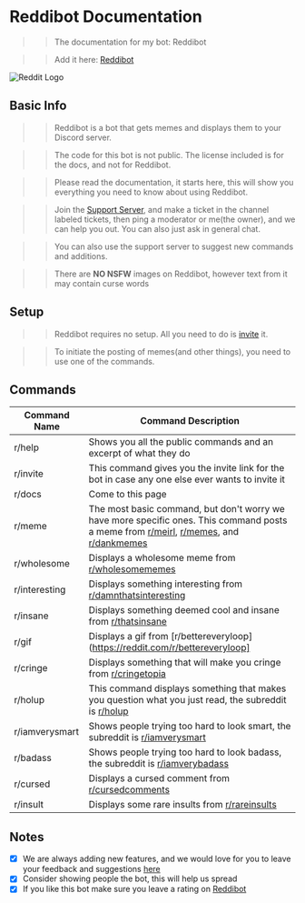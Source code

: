 # Reddibot Documentation

>> The documentation for my bot: Reddibot 

>> Add it here: [Reddibot](https://top.gg/bot/770376260626415637)

![Reddit Logo](https://cdn.discordapp.com/attachments/769370075056308244/802006210559606784/unknown.png)

## Basic Info

>> Reddibot is a bot that gets memes and displays them to your Discord server. 

>> The code for this bot is not public. The license included is for the docs, and not for Reddibot.

>> Please read the documentation, it starts here, this will show you everything you need to know about using Reddibot.

>> Join the [Support Server](discord.gg/ThxruGvw8E), and make a ticket in the channel labeled tickets, then ping a moderator or me(the owner), and we can help you out. You can also just ask in general chat.

>> You can also use the support server to suggest new commands and additions.

>> There are **NO NSFW** images on Reddibot, however text from it may contain curse words

## Setup

>> Reddibot requires no setup. All you need to do is [invite](https://top.gg/bot/770376260626415637) it.

>> To initiate the posting of memes(and other things), you need to use one of the commands.

## Commands

Command Name | Command Description
------------ | -------------
r/help | Shows you all the public commands and an excerpt of what they do
r/invite | This command gives you the invite link for the bot in case any one else ever wants to invite it
r/docs | Come to this page
r/meme | The most basic command, but don't worry we have more specific ones. This command posts a meme from [r/meirl](https://reddit.com/r/meirl), [r/memes](https://reddit.com/r/memes), and [r/dankmemes](https://reddit.com/r/dankmemes)
r/wholesome | Displays a wholesome meme from [r/wholesomememes](https://reddit.com/r/whomesomememes)
r/interesting | Displays something interesting from [r/damnthatsinteresting](https://reddit.com/r/damnthatsinteresting)
r/insane | Displays something deemed cool and insane from [r/thatsinsane](https://reddit.com/r/thatsinsane)
r/gif | Displays a gif from [r/bettereveryloop](https://reddit.com/r/bettereveryloop]
r/cringe | Displays something that will make you cringe from [r/cringetopia](https://reddit.com/r/cringetopia)
r/holup | This command displays something that makes you question what you just read, the subreddit is [r/holup](https://reddit.com/r/holup)
r/iamverysmart | Shows people trying too hard to look smart, the subreddit is [r/iamverysmart](https://reddit.com/r/iamverysmart)
r/badass | Shows people trying too hard to look badass, the subreddit is [r/iamverybadass](https://reddit.com/r/iamverybadass)
r/cursed | Displays a cursed comment from [r/cursedcomments](https://reddit.com/r/cursedcomments)
r/insult | Displays some rare insults from [r/rareinsults](https://reddit.com/r/rareinsults)

## Notes
- [x] We are always adding new features, and we would love for you to leave your feedback and suggestions [here](discord.gg/ThxruGvw8E)
- [x] Consider showing people the bot, this will help us spread
- [x] If you like this bot make sure you leave a rating on [Reddibot](https://top.gg/bot/770376260626415637)
